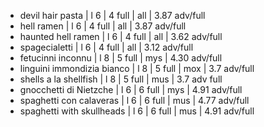 * devil hair pasta | l 6 | 4 full | all | 3.87 adv/full
* hell ramen | l 6 | 4 full | all | 3.87 adv/full
* haunted hell ramen | l 6 | 4 full | all | 3.62 adv/full
* spagecialetti | l 6 | 4 full | all | 3.12 adv/full
* fetucinni inconnu | l 8 | 5 full | mys | 4.30 adv/full
* linguini immondizia bianco | l 8 | 5 full | mox | 3.7 adv/full
* shells a la shellfish | l 8 | 5 full | mus | 3.7 adv full
* gnocchetti di Nietzche | l 6 | 6 full | mys | 4.91 adv/full
* spaghetti con calaveras | l 6 | 6 full | mus | 4.77 adv/full
* spaghetti with skullheads | l 6 | 6 full | mus |  4.91 adv/full


